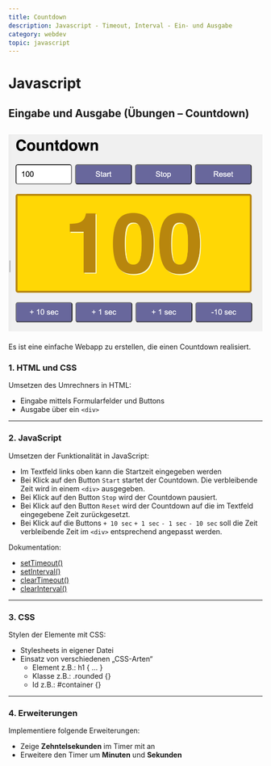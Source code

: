 ```yaml
---
title: Countdown
description: Javascript - Timeout, Interval - Ein- und Ausgabe
category: webdev
topic: javascript
---
```


# Javascript

## Eingabe und Ausgabe (Übungen – Countdown)

![Countdown](img/timeout_countdown.png)
----

Es ist eine einfache Webapp zu erstellen, die einen Countdown realisiert.

### 1. HTML und CSS

Umsetzen des Umrechners in HTML:
* Eingabe mittels Formularfelder und Buttons
* Ausgabe über ein `<div>`


----

### 2. JavaScript

Umsetzen der Funktionalität in JavaScript:

* Im Textfeld links oben kann die Startzeit eingegeben werden
* Bei Klick auf den Button `Start` startet der Countdown. Die verbleibende Zeit wird in einem `<div>` ausgegeben.
* Bei Klick auf den Button `Stop` wird der Countdown pausiert.
* Bei Klick auf den Button `Reset` wird der Countdown auf die im Textfeld eingegebene Zeit zurückgesetzt.
* Bei Klick auf die Buttons `+ 10 sec` `+ 1 sec` `- 1 sec` `- 10 sec` soll die Zeit verbleibende Zeit im `<div>` entsprechend angepasst werden.

Dokumentation:

* [setTimeout()](https://developer.mozilla.org/en-US/docs/Web/API/WindowOrWorkerGlobalScope/setTimeout)
* [setInterval()](https://developer.mozilla.org/en-US/docs/Web/API/WindowOrWorkerGlobalScope/setInterval)
* [clearTimeout()](https://developer.mozilla.org/en-US/docs/Web/API/WindowOrWorkerGlobalScope/clearTimeout)
* [clearInterval()](https://developer.mozilla.org/en-US/docs/Web/API/WindowOrWorkerGlobalScope/clearInterval)



---

### 3. CSS

Stylen der Elemente mit CSS:

* Stylesheets in eigener Datei
* Einsatz von verschiedenen „CSS-Arten“
	- Element     	z.B.: h1 { ... }
	- Klasse		z.B.: .rounded {}
	- Id			z.B.: #container {}


----

### 4. Erweiterungen

Implementiere folgende Erweiterungen:
* Zeige **Zehntelsekunden** im Timer mit an
* Erweitere den Timer um **Minuten** und **Sekunden**
